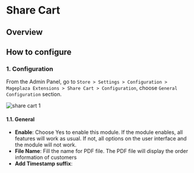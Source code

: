 # Share Cart
## Overview

## How to configure

### 1. Configuration 

From the Admin Panel, go to `Store > Settings > Configuration > Mageplaza Extensions > Share Cart > Configuration`, choose `General Configuration` section.

![share cart 1](https://i.imgur.com/sZ5giNx.png)

#### 1.1. General

- **Enable**: Choose Yes to enable this module. If the module enables, all features will work as usual. If not, all options on the user interface and the module will not work.
- **File Name**: Fill the name for PDF file. The PDF file will display the order information of customers
- **Add Timestamp suffix**: 



